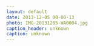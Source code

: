 ```yaml
---
layout: default
date: 2013-12-05 00-00-13
photo: IMG-20131205-WA0004.jpg
caption_header: unknown
caption: unknown
---
```

